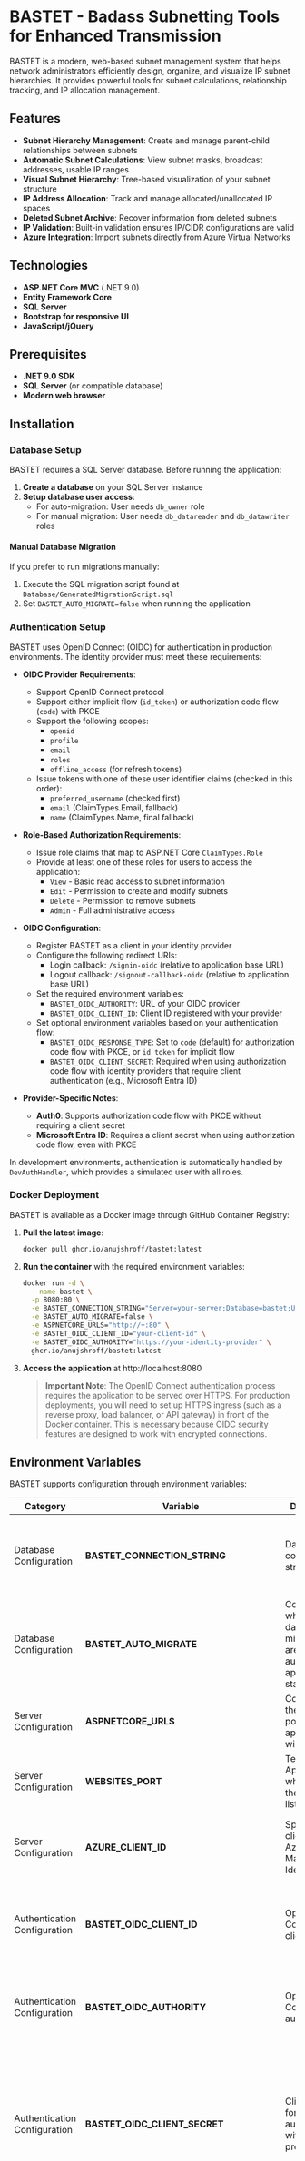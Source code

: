 # BASTET - Badass Subnetting Tools for Enhanced Transmission

BASTET is a modern, web-based subnet management system that helps network administrators efficiently design, organize, and visualize IP subnet hierarchies. It provides powerful tools for subnet calculations, relationship tracking, and IP allocation management.

## Features

- **Subnet Hierarchy Management**: Create and manage parent-child relationships between subnets
- **Automatic Subnet Calculations**: View subnet masks, broadcast addresses, usable IP ranges
- **Visual Subnet Hierarchy**: Tree-based visualization of your subnet structure
- **IP Address Allocation**: Track and manage allocated/unallocated IP spaces
- **Deleted Subnet Archive**: Recover information from deleted subnets
- **IP Validation**: Built-in validation ensures IP/CIDR configurations are valid
- **Azure Integration**: Import subnets directly from Azure Virtual Networks

## Technologies

- **ASP.NET Core MVC** (.NET 9.0)
- **Entity Framework Core**
- **SQL Server**
- **Bootstrap for responsive UI**
- **JavaScript/jQuery**

## Prerequisites

- **.NET 9.0 SDK**
- **SQL Server** (or compatible database)
- **Modern web browser**

## Installation

### Database Setup

BASTET requires a SQL Server database. Before running the application:

1. **Create a database** on your SQL Server instance
2. **Setup database user access**:
   - For auto-migration: User needs `db_owner` role
   - For manual migration: User needs `db_datareader` and `db_datawriter` roles

#### Manual Database Migration
If you prefer to run migrations manually:

1. Execute the SQL migration script found at `Database/GeneratedMigrationScript.sql`
2. Set `BASTET_AUTO_MIGRATE=false` when running the application

### Authentication Setup

BASTET uses OpenID Connect (OIDC) for authentication in production environments. The identity provider must meet these requirements:

- **OIDC Provider Requirements**:
  - Support OpenID Connect protocol
  - Support either implicit flow (`id_token`) or authorization code flow (`code`) with PKCE
  - Support the following scopes:
    - `openid`
    - `profile`
    - `email`
    - `roles`
    - `offline_access` (for refresh tokens)
  - Issue tokens with one of these user identifier claims (checked in this order):
    - `preferred_username` (checked first)
    - `email` (ClaimTypes.Email, fallback)
    - `name` (ClaimTypes.Name, final fallback)

- **Role-Based Authorization Requirements**:
  - Issue role claims that map to ASP.NET Core `ClaimTypes.Role`
  - Provide at least one of these roles for users to access the application:
    - `View` - Basic read access to subnet information
    - `Edit` - Permission to create and modify subnets
    - `Delete` - Permission to remove subnets
    - `Admin` - Full administrative access

- **OIDC Configuration**:
  - Register BASTET as a client in your identity provider
  - Configure the following redirect URIs:
    - Login callback: `/signin-oidc` (relative to application base URL)
    - Logout callback: `/signout-callback-oidc` (relative to application base URL)
  - Set the required environment variables:
    - `BASTET_OIDC_AUTHORITY`: URL of your OIDC provider
    - `BASTET_OIDC_CLIENT_ID`: Client ID registered with your provider
  - Set optional environment variables based on your authentication flow:
    - `BASTET_OIDC_RESPONSE_TYPE`: Set to `code` (default) for authorization code flow with PKCE, or `id_token` for implicit flow
    - `BASTET_OIDC_CLIENT_SECRET`: Required when using authorization code flow with identity providers that require client authentication (e.g., Microsoft Entra ID)

- **Provider-Specific Notes**:
  - **Auth0**: Supports authorization code flow with PKCE without requiring a client secret
  - **Microsoft Entra ID**: Requires a client secret when using authorization code flow, even with PKCE

In development environments, authentication is automatically handled by `DevAuthHandler`, which provides a simulated user with all roles.

### Docker Deployment

BASTET is available as a Docker image through GitHub Container Registry:

1. **Pull the latest image**:
   ```bash
   docker pull ghcr.io/anujshroff/bastet:latest
   ```

2. **Run the container** with the required environment variables:
   ```bash
   docker run -d \
     --name bastet \
     -p 8080:80 \
     -e BASTET_CONNECTION_STRING="Server=your-server;Database=bastet;User Id=your-user;Password=your-password;" \
     -e BASTET_AUTO_MIGRATE=false \
     -e ASPNETCORE_URLS="http://+:80" \
     -e BASTET_OIDC_CLIENT_ID="your-client-id" \
     -e BASTET_OIDC_AUTHORITY="https://your-identity-provider" \
     ghcr.io/anujshroff/bastet:latest
   ```

3. **Access the application** at http://localhost:8080

   > **Important Note**: The OpenID Connect authentication process requires the application to be served over HTTPS. For production deployments, you will need to set up HTTPS ingress (such as a reverse proxy, load balancer, or API gateway) in front of the Docker container. This is necessary because OIDC security features are designed to work with encrypted connections.

## Environment Variables

BASTET supports configuration through environment variables:

| Category | Variable | Description | Example/Values | Default | Notes |
|----------|----------|-------------|----------------|---------|-------|
| Database Configuration | **BASTET_CONNECTION_STRING** | Database connection string | `Server=your-server.database.windows.net;Authentication=Active Directory Default; Encrypt=True; Database=bastet;` | - | Required in non-development environments. In development, falls back to appsettings.json if not specified. |
| Database Configuration | **BASTET_AUTO_MIGRATE** | Controls whether database migrations are automatically applied on startup | `true` or `false` | `false` | If true, app will need to be able to modify the schema. If false, db_datareader and db_datawriter would be sufficient. |
| Server Configuration | **ASPNETCORE_URLS** | Configures the URLs and ports the application will listen on | `http://+:5000` | ? | In development environments, defaults to settings in launchSettings.json |
| Server Configuration | **WEBSITES_PORT** | Tells Azure App Service which port the app is listening on | `5000` | - | Should match the port specified in ASPNETCORE_URLS when deployed to Azure App Service |
| Server Configuration | **AZURE_CLIENT_ID** | Specifies the client ID for Azure Managed Identity | `123e4567-e89b-12d3-a456-426614174000` | - | Required when using Managed Identity in Azure for server authentication to SQL server. |
| Authentication Configuration | **BASTET_OIDC_CLIENT_ID** | OpenID Connect client ID | `mvc_client` or `0e0e7c73-5fce-45c1-be7c-0161f462fd9d` | `mvc_client` | Required in non-development environments. Authentication is disabled in development environments. |
| Authentication Configuration | **BASTET_OIDC_AUTHORITY** | OpenID Connect authority URL | `https://identity.your-domain.com` or `https://login.microsoftonline.com/0af80680-dd36-43bf-bf53-b951b9fdd68b` | `https://localhost` | Required in non-development environments. Authentication is disabled in development environments. |
| Authentication Configuration | **BASTET_OIDC_CLIENT_SECRET** | Client secret for authentication with the OIDC provider | `your-client-secret` | - | Required when using authorization code flow with providers that require client authentication (e.g., Microsoft Entra ID). Not needed for providers that support PKCE without client authentication (e.g., Auth0). |
| Authentication Configuration | **BASTET_OIDC_RESPONSE_TYPE** | OIDC response type | `id_token` or `code` | `code` | Controls the authentication flow: `id_token` for implicit flow, `code` for authorization code flow. Set to `code` when using PKCE. |
| Logging Configuration | **BASTET_LOG_LEVEL_DEFAULT** | Default logging level for all categories | `Trace`, `Debug`, `Information`, `Warning`, `Error`, `Critical`, or `None` | `Warning` | Only applied in non-development environments. In development, falls back to appsettings.json. |
| Logging Configuration | **BASTET_LOG_LEVEL_ASPNETCORE** | Logging level for ASP.NET Core components | `Trace`, `Debug`, `Information`, `Warning`, `Error`, `Critical`, or `None` | `Warning` | Only applied in non-development environments. In development, falls back to appsettings.json. |
| Logging Configuration | **BASTET_LOG_LEVEL_ENTITYFRAMEWORK** | Logging level for Entity Framework components | `Trace`, `Debug`, `Information`, `Warning`, `Error`, `Critical`, or `None` | `Warning` | Only applied in non-development environments. In development, falls back to appsettings.json. |
| Feature Configuration | **BASTET_AZURE_IMPORT** | Enables Azure VNet subnet import functionality | `true` or `false` | `false` | Admin users can import subnets from Azure VNets when enabled |

## Azure Integration

BASTET includes a feature to import subnets directly from Azure Virtual Networks, allowing network administrators to easily synchronize their cloud and on-premises network configurations.

### Prerequisites

- **Azure Authentication**: The application uses DefaultAzureCredential for authentication to Azure, which supports various authentication methods:
  - Environment variables (AZURE_CLIENT_ID, AZURE_TENANT_ID, AZURE_CLIENT_SECRET)
  - Managed Identity
  - Visual Studio Code authentication
  - Azure CLI authentication
  - Interactive browser authentication

### Enabling Azure Import

1. Set the environment variable `BASTET_AZURE_IMPORT=true`
2. Ensure proper Azure authentication is configured
3. Restart the application

### Importing Subnets from Azure

1. Navigate to a subnet's details page
2. If the subnet has no child subnets or host IP assignments, an "Azure Import" button will appear (admin role required)
3. Click "Azure Import" to start the import wizard
4. Follow the multi-step process:
   - Select an Azure Subscription
   - Choose a compatible Virtual Network
   - Select specific subnets to import
5. The selected Azure subnets will be imported as child subnets

## Usage

### Creating a Root Subnet

1. Navigate to the Subnet Hierarchy page
2. Click "Create Subnet"
3. Enter subnet details:
   - Name: e.g., "Corporate Network"
   - Network Address: e.g., "10.0.0.0"
   - CIDR: e.g., "8"
   - Description (optional)
4. Submit the form

### Creating Child Subnets

1. View a parent subnet's details
2. Locate unallocated IP ranges
3. Click "Create Subnet" next to an available range
4. Enter subnet details including the pre-filled network address

### Viewing Subnet Details

- Click on any subnet in the hierarchy to view detailed information
- See calculated properties like subnet mask, broadcast address, etc.
- View the list of child subnets and unallocated IP ranges

## License

This project is licensed under the MIT License - see the LICENSE file for details.

## AI Notice

This project was almost entirely generated using AI, leveraging the power of **Cline** with **Claude 3.7**. It serves as a testament to the capabilities of modern AI in automating complex development tasks and streamlining the software creation process.
